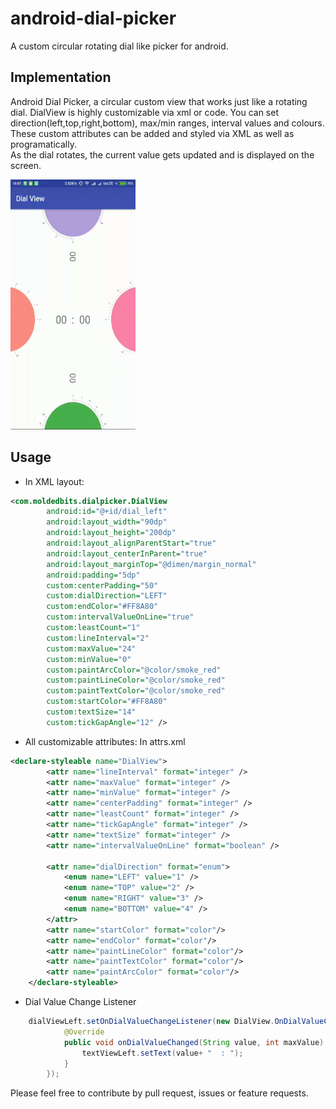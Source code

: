 # android-dial-picker
A custom circular rotating dial like picker for android.  

## Implementation

Android Dial Picker, a circular custom view that works just like a rotating dial. DialView is highly customizable
via xml or code. You can set direction(left,top,right,bottom), max/min ranges, interval values and colours. 
These custom attributes can be added and styled via XML as well as programatically.  
As the dial rotates, the current value gets updated and is displayed on the screen.  

<img src="/gif/dial.gif" alt="Android Dial Number Picker" style="width: 200px; height: 400px"/>

## Usage
* In XML layout:
```xml
<com.moldedbits.dialpicker.DialView
        android:id="@+id/dial_left"
        android:layout_width="90dp"
        android:layout_height="200dp"
        android:layout_alignParentStart="true"
        android:layout_centerInParent="true"
        android:layout_marginTop="@dimen/margin_normal"
        android:padding="5dp"
        custom:centerPadding="50"
        custom:dialDirection="LEFT"
        custom:endColor="#FF8A80"
        custom:intervalValueOnLine="true"
        custom:leastCount="1"
        custom:lineInterval="2"
        custom:maxValue="24"
        custom:minValue="0"
        custom:paintArcColor="@color/smoke_red"
        custom:paintLineColor="@color/smoke_red"
        custom:paintTextColor="@color/smoke_red"
        custom:startColor="#FF8A80"
        custom:textSize="14"
        custom:tickGapAngle="12" />
```
* All customizable attributes: In attrs.xml 
```xml
<declare-styleable name="DialView">
        <attr name="lineInterval" format="integer" />
        <attr name="maxValue" format="integer" />
        <attr name="minValue" format="integer" />
        <attr name="centerPadding" format="integer" />
        <attr name="leastCount" format="integer" />
        <attr name="tickGapAngle" format="integer" />
        <attr name="textSize" format="integer" />
        <attr name="intervalValueOnLine" format="boolean" />

        <attr name="dialDirection" format="enum">
            <enum name="LEFT" value="1" />
            <enum name="TOP" value="2" />
            <enum name="RIGHT" value="3" />
            <enum name="BOTTOM" value="4" />
        </attr>
        <attr name="startColor" format="color"/>
        <attr name="endColor" format="color"/>
        <attr name="paintLineColor" format="color"/>
        <attr name="paintTextColor" format="color"/>
        <attr name="paintArcColor" format="color"/>
    </declare-styleable>
```
* Dial Value Change Listener
```java
    dialViewLeft.setOnDialValueChangeListener(new DialView.OnDialValueChangeListener() {
            @Override
            public void onDialValueChanged(String value, int maxValue) {
                textViewLeft.setText(value+ "  : ");
            }
        });
```        
Please feel free to contribute by pull request, issues or feature requests.

